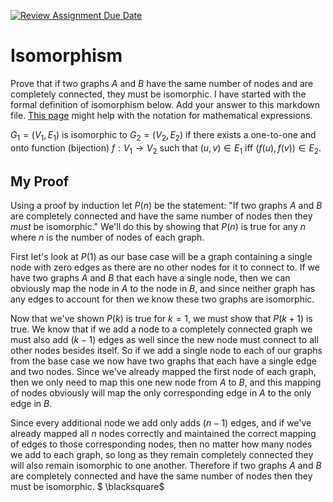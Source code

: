 [![Review Assignment Due Date](https://classroom.github.com/assets/deadline-readme-button-24ddc0f5d75046c5622901739e7c5dd533143b0c8e959d652212380cedb1ea36.svg)](https://classroom.github.com/a/ppBU16qM)
# Isomorphism

Prove that if two graphs $A$ and $B$ have the same number of nodes and are
completely connected, they must be isomorphic. I have started with the formal
definition of isomorphism below. Add your answer to this markdown file. [This
page](https://docs.github.com/en/get-started/writing-on-github/working-with-advanced-formatting/writing-mathematical-expressions)
might help with the notation for mathematical expressions.

$G_1=(V_1 , E_1)$ is isomorphic to $G_2 = (V_2, E_2)$ if there exists a
one-to-one and onto function (bijection) $f: V_1 \rightarrow V_2$ such that $(u,v)
\in E_1$ iff $(f(u),f(v)) \in E_2$.

## My Proof
Using a proof by induction let $P(n)$ be the statement: "If two graphs $A$ and $B$ are completely connected and have the same number of nodes then they *must* be isomorphic." We'll do this by showing that $P(n)$ is true for any $n$ where $n$ is the number of nodes of each graph. 

First let's look at $P(1)$ as our base case will be a graph containing a single node with zero edges as there are no other nodes for it to connect to. If we have two graphs $A$ and $B$ that each have a single node, then we can obviously map the node in $A$ to the node in $B$, and since neither graph has any edges to account for then we know these two graphs are isomorphic. 

Now that we've shown $P(k)$ is true for $k = 1$, we must show that $P(k+1)$ is true. We know that if we add a node to a completely connected graph we must also add $(k-1)$ edges as well since the new node must connect to all other nodes besides itself. So if we add a single node to each of our graphs from the base case we now have two graphs that each have a single edge and two nodes. Since we've already mapped the first node of each graph, then we only need to map this one new node from $A$ to $B$, and this mapping of nodes obviously will map the only corresponding edge in $A$ to the only edge in $B$. 

Since every additional node we add only adds $(n-1)$ edges, and if we've already mapped all $n$ nodes correctly and maintained the correct mapping of edges to those corresponding nodes, then no matter how many nodes we add to each graph, so long as they remain completely connected they will also remain isomorphic to one another. Therefore if two graphs $A$ and $B$ are completely connected and have the same number of nodes then they must be isomorphic. $ \blacksquare$
